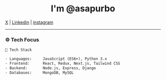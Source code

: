 <h1 align="center">I'm @asapurbo</h1>

<p align="left">
<a href="https://twitter.com/asapurbo_" target="blank">X</a> |
<a href="https://linkedin.com/in/asapurbo" target="blank">Linkedin</a> |
<a href="https://instagram.com/asapurbo_" target="blank">instagram</a>
</p>

---

### ⚙️ Tech Focus


```txt
🧠 Tech Stack

- Languages:     JavaScript (ES6+), Python 3.x
- Frontend:      React, Redux, Next.js, Tailwind CSS
- Backend:       Node.js, Express, Django
- Databases:     MongoDB, MySQL
```

